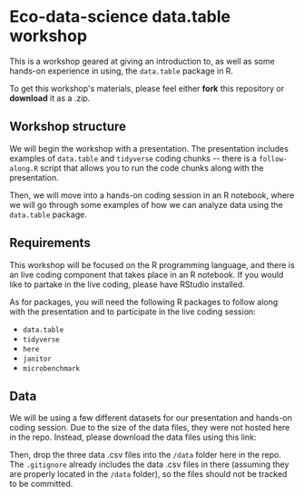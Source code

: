 # Eco-data-science data.table workshop

This is a workshop geared at giving an introduction to, as well as some hands-on experience in using, the ``data.table`` package in R.

To get this workshop's materials, please feel either **fork** this repository or **download** it as a .zip.

## Workshop structure

We will begin the workshop with a presentation. The presentation includes examples of ``data.table`` and ``tidyverse`` coding chunks -- there is a ``follow-along.R`` script that allows you to run the code chunks along with the presentation.

Then, we will move into a hands-on coding session in an R notebook, where we will go through some examples of how we can analyze data using the ``data.table`` package.

## Requirements

This workshop will be focused on the R programming language, and there is an live coding component that takes place in an R notebook. If you would like to partake in the live coding, please have RStudio installed.

As for packages, you will need the following R packages to follow along with the presentation and to participate in the live coding session:
  * `data.table`
  * `tidyverse`
  * `here`
  * `janitor`
  * `microbenchmark`
  
## Data
  
We will be using a few different datasets for our presentation and hands-on coding session. Due to the size of the data files, they were not hosted here in the repo. Instead, please download the data files using this link: 

Then, drop the three data .csv files into the ``/data`` folder here in the repo. The ``.gitignore`` already includes the data .csv files in there (assuming they are properly located in the ``/data`` folder), so the files should not be tracked to be committed.
